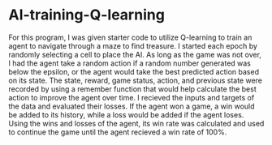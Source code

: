 # AI-training-Q-learning
For this program, I was given starter code to utilize Q-learning to train an agent to navigate through a maze to find treasure. I started each epoch by randomly selecting a cell to place the AI. As long as the game was not over, I had the agent take a random action if a random number generated was below the epsilon, or the agent would take the best predicted action based on its state. The state, reward, game status, action, and previous state were recorded by using a remember function that would help calculate the best action to improve the agent over time. I recieved the inputs and targets of the data and evaluated their losses. If the agent won a game, a win would be added to its history, while a loss would be added if the agent loses. Using the wins and losses of the agent, its win rate was calculated and used to continue the game until the agent recieved a win rate of 100%.
